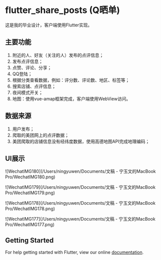 # flutter_share_posts (Q晒单)

这是我的毕业设计，客户端使用Flutter实现。

## 主要功能
1. 附近的人、好友（关注的人）发布的点评信息；
2. 发布点评信息；
3. 点赞、评论、分享；
4. QQ登陆；
5. 根据分类查看数据，例如：评分数、评论数、地区、标签等；
6. 搜索店铺、点评信息；
7. 夜间模式开关；
8. 地图：使用vue-amap框架完成，客户端使用WebView访问。

## 数据来源
1. 用户发布；
2. 爬取的美团网上的点评数据；
3. 美团爬取的店铺信息没有经纬度数据，使用高德地图API完成地理编码；

## UI展示

![WechatIMG180](/Users/ningyuwen/Documents/文稿 - 宁玉文的MacBook Pro/WechatIMG180.png)

![WechatIMG179](/Users/ningyuwen/Documents/文稿 - 宁玉文的MacBook Pro/WechatIMG179.png)

![WechatIMG178](/Users/ningyuwen/Documents/文稿 - 宁玉文的MacBook Pro/WechatIMG178.png)

![WechatIMG177](/Users/ningyuwen/Documents/文稿 - 宁玉文的MacBook Pro/WechatIMG177.png)


## Getting Started

For help getting started with Flutter, view our online
[documentation](https://flutter.io/).